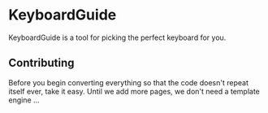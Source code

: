 # KeyboardGuide

KeyboardGuide is a tool for picking the perfect keyboard for you.

## Contributing

Before you begin converting everything so that the code doesn't repeat itself ever, take it easy.  Until we add more pages, we don't need a template engine &hellip;